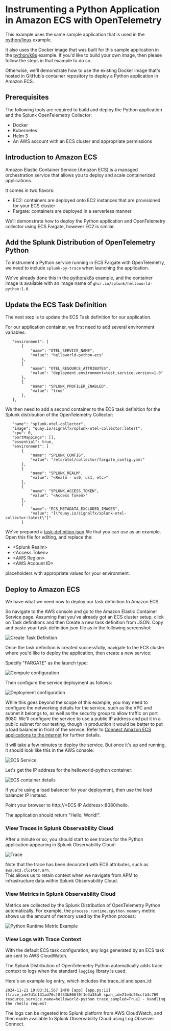 # Instrumenting a Python Application in Amazon ECS with OpenTelemetry

This example uses the same sample application that is used in the
[python/linux](../linux) example.

It also uses the Docker image that was built for this sample application
in the [python/k8s](../k8s) example.  If you'd like to build your own image,
then please follow the steps in that example to do so.

Otherwise, we'll demonstrate how to use the existing Docker image that's
hosted in GitHub's container repository to deploy a Python application in
Amazon ECS.

## Prerequisites

The following tools are required to build and deploy the Python application and the
Splunk OpenTelemetry Collector:

* Docker
* Kubernetes
* Helm 3
* An AWS account with an ECS cluster and appropriate permissions

## Introduction to Amazon ECS

Amazon Elastic Container Service (Amazon ECS) is a managed orchestration service
that allows you to deploy and scale containerized applications.

It comes in two flavors:

* EC2: containers are deployed onto EC2 instances that are provisioned for your ECS cluster
* Fargate: containers are deployed in a serverless manner

We'll demonstrate how to deploy the Python application and OpenTelemetry collector
using ECS Fargate, however EC2 is similar.

## Add the Splunk Distribution of OpenTelemetry Python

To instrument a Python service running in ECS Fargate with OpenTelemetry, we need to include
`splunk-py-trace` when launching the application.

We've already done this in the [python/k8s](../k8s) example, and the container image
is available with an image name of `ghcr.io/splunk/helloworld-python:1.0`.

## Update the ECS Task Definition

The next step is to update the ECS Task definition for our application.

For our application container, we first need to add several environment variables:

````
   "environment": [
       {
           "name": "OTEL_SERVICE_NAME",
           "value": "helloworld-python-ecs"
       },
       {
           "name": "OTEL_RESOURCE_ATTRIBUTES",
           "value": "deployment.environment=test,service.version=1.0"
       },
       {
           "name": "SPLUNK_PROFILER_ENABLED",
           "value": "true"
       },
   ],
````

We then need to add a second container to the ECS task definition for the
Splunk distribution of the OpenTelemetry Collector:

````
   "name": "splunk-otel-collector",
   "image": "quay.io/signalfx/splunk-otel-collector:latest",
   "cpu": 0,
   "portMappings": [],
   "essential": true,
   "environment": [
       {
           "name": "SPLUNK_CONFIG",
           "value": "/etc/otel/collector/fargate_config.yaml"
       },
       {
           "name": "SPLUNK_REALM",
           "value": "<Realm - us0, us1, etc>"
       },
       {
           "name": "SPLUNK_ACCESS_TOKEN",
           "value": "<Access Token>"
       },
       {
           "name": "ECS_METADATA_EXCLUDED_IMAGES",
           "value": "[\"quay.io/signalfx/splunk-otel-collector:latest\"]"
       }
````

We've prepared a [task-definition.json](./task-definition.json) file that you can
use as an example.  Open this file for editing, and replace the:

* \<Splunk Realm\>
* \<Access Token\>
* \<AWS Region\>
* \<AWS Account ID\>

placeholders with appropriate values for your environment.

## Deploy to Amazon ECS

We have what we need now to deploy our task definition to Amazon ECS.

So navigate to the AWS console and go to the Amazon Elastic Container Service page.  Assuming
that you've already got an ECS cluster setup, click on Task definitions and then
Create a new task definition from JSON.  Copy and paste your task-definition.json file as
in the following screenshot:

![Create Task Definition](./images/create-ecs-task-definition.png)

Once the task definition is created successfully, navigate to the ECS cluster
where you'd like to deploy the application, then create a new service:

Specify "FARGATE" as the launch type:

![Compute configuration](./images/compute-configuration.png)

Then configure the service deployment as follows:

![Deployment configuration](./images/deployment-configuration.png)

While this goes beyond the scope of this example, you may need to configure
the networking details for the service, such as the VPC and subnet it belongs to,
as well as the security group to allow traffic on port 8080.  We'll configure
the service to use a public IP address and put it in a public subnet for our testing,
though in production it would be better to put a load balancer in front of the service. Refer to
[Connect Amazon ECS applications to the internet](https://docs.aws.amazon.com/AmazonECS/latest/developerguide/networking-outbound.html) for
further details.

It will take a few minutes to deploy the service.  But once it's up and running,
it should look like this in the AWS console:

![ECS Service](./images/ecs-service.png)

Let's get the IP address for the helloworld-python container:

![ECS container details](./images/ecs-container-details.png)

If you're using a load balancer for your deployment, then use the load balancer IP instead.

Point your browser to http://\<ECS IP Address\>:8080/hello.

The application should return "Hello, World!".

### View Traces in Splunk Observability Cloud

After a minute or so, you should start to see traces for the Python application
appearing in Splunk Observability Cloud:

![Trace](./images/ecs-trace.png)

Note that the trace has been decorated with ECS attributes, such as `aws.ecs.cluster.arn`.  
This allows us to retain context when we navigate from APM to
infrastructure data within Splunk Observability Cloud.

### View Metrics in Splunk Observability Cloud

Metrics are collected by the Splunk Distribution of OpenTelemetry Python automatically.  For example,
the `process.runtime.cpython.memory` metric shows us the amount of memory used by the
Python process:

![Python Runtime Metric Example](./images/metrics.png)

### View Logs with Trace Context

With the default ECS task configuration, any logs generated by an ECS task are sent to AWS CloudWatch.

The Splunk Distribution of OpenTelemetry Python automatically adds trace context
to logs when the standard `logging` library is used.

Here's an example log entry, which includes the trace_id and span_id:

````
2024-11-21 19:03:31,567 INFO [app] [app.py:11] [trace_id=7d1c131ad76cf0f33b866f0f1e3a35a6 span_id=21e4c20ccfb3c769 resource.service.name=helloworld-python trace_sampled=True] - Handling the /hello request
````

The logs can be ingested into Splunk platform from AWS CloudWatch, and then
made available to Splunk Observability Cloud using Log Observer Connect. 
